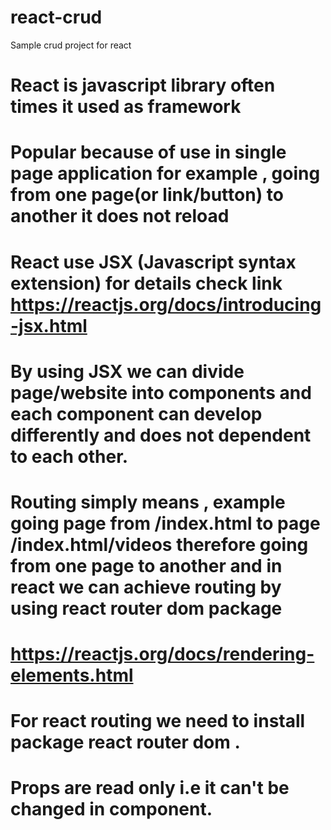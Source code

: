 # react-crud
Sample crud project for react

# React is javascript library often times it used as framework

# Popular because of use in single page application for example , going from one page(or link/button) to another it does not reload

# React use JSX (Javascript syntax extension) for details check link https://reactjs.org/docs/introducing-jsx.html

# By using JSX we can divide page/website into components and each component can develop differently and does not dependent to each other.

# Routing simply means , example going page from /index.html to page /index.html/videos therefore going from one page to another and in react we can achieve routing by using react router dom package

# https://reactjs.org/docs/rendering-elements.html

# For react routing we need to install package react router dom .

# Props are read only i.e it can't be changed in component.

